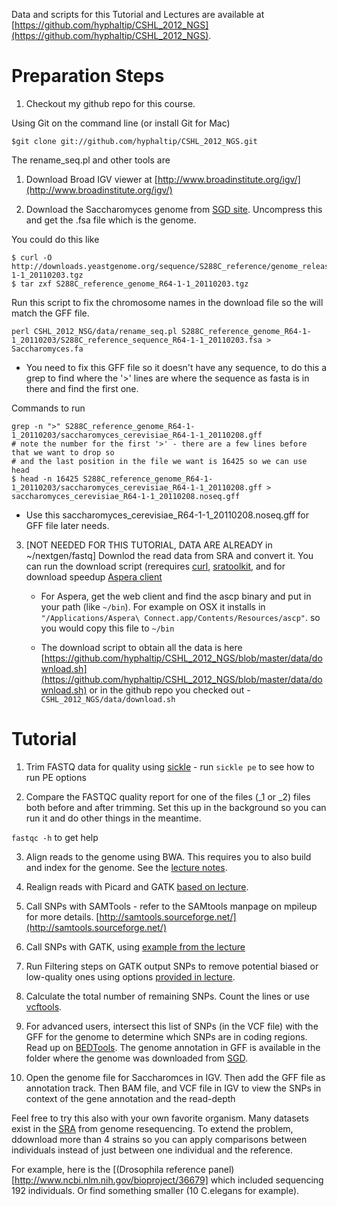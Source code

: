 Data and scripts for this Tutorial and Lectures are available at [https://github.com/hyphaltip/CSHL_2012_NGS](https://github.com/hyphaltip/CSHL_2012_NGS).



Preparation Steps
=================

1. Checkout my github repo for this course.

Using Git on the command line (or install Git for Mac)

    $git clone git://github.com/hyphaltip/CSHL_2012_NGS.git
 
The rename_seq.pl and other tools are 

1. Download Broad IGV viewer at
[http://www.broadinstitute.org/igv/](http://www.broadinstitute.org/igv/)

2. Download the Saccharomyces genome from [SGD
site](http://downloads.yeastgenome.org/sequence/S288C_reference/genome_releases/S288C_reference_genome_R64-1-1_20110203.tgz). Uncompress this and get the .fsa file which is the genome. 

You could do this like

    $ curl -O http://downloads.yeastgenome.org/sequence/S288C_reference/genome_releases/S288C_reference_genome_R64-1-1_20110203.tgz
    $ tar zxf S288C_reference_genome_R64-1-1_20110203.tgz

Run this script to fix the chromosome names in the download file so the will match the GFF file.

    perl CSHL_2012_NSG/data/rename_seq.pl S288C_reference_genome_R64-1-1_20110203/S288C_reference_sequence_R64-1-1_20110203.fsa > Saccharomyces.fa

  * You need to fix this GFF file so it doesn't have any sequence, to
    do this a grep to find where the '>' lines are where the sequence
    as fasta is in there and find the first one.

Commands to run

    grep -n ">" S288C_reference_genome_R64-1-1_20110203/saccharomyces_cerevisiae_R64-1-1_20110208.gff
    # note the number for the first '>' - there are a few lines before that we want to drop so
    # and the last position in the file we want is 16425 so we can use head 
    $ head -n 16425 S288C_reference_genome_R64-1-1_20110203/saccharomyces_cerevisiae_R64-1-1_20110208.gff > saccharomyces_cerevisiae_R64-1-1_20110208.noseq.gff

  * Use this saccharomyces_cerevisiae_R64-1-1_20110208.noseq.gff for GFF file later needs.

3. [NOT NEEDED FOR THIS TUTORIAL, DATA ARE ALREADY in ~/nextgen/fastq] Downlod the read data from SRA and convert it. You can run the download script (rerequires [curl](http://curl.haxx.se/), [sratoolkit](http://ftp-private.ncbi.nlm.nih.gov/sra/sdk/), and for download speedup [Aspera client](http://downloads.asperasoft.com/download_connect/)

    * For Aspera, get the web client and find the ascp binary and
      put in your path (like ```~/bin```). For example on OSX it installs in
      ```"/Applications/Aspera\ Connect.app/Contents/Resources/ascp"```. so you would copy this file to ```~/bin```

    * The download script to obtain all the data is here
      [https://github.com/hyphaltip/CSHL_2012_NGS/blob/master/data/download.sh](https://github.com/hyphaltip/CSHL_2012_NGS/blob/master/data/download.sh) or in the github repo you checked out - ```CSHL_2012_NGS/data/download.sh```

Tutorial
========

1. Trim FASTQ data for quality using [sickle](https://github.com/najoshi/sickle) - run ```sickle pe``` to see how to run PE options

2. Compare the FASTQC quality report for one of the files (_1 or _2) files both before and after trimming. Set this up in the background so you can run it and do other things in the meantime.

```fastqc -h``` to get help

3. Align reads to the genome using BWA. This requires you to also build and index for the genome. See the [lecture notes](http://hyphaltip.github.com/CSHL_2012_NGS/lecture/NGS_DNA.slides.html#slide34).

4. Realign reads with Picard and GATK [based on lecture](http://hyphaltip.github.com/CSHL_2012_NGS/lecture/NGS_DNA.slides.html#slide40).

1. Call SNPs with SAMTools - refer to the SAMtools manpage on mpileup for more details. [http://samtools.sourceforge.net/](http://samtools.sourceforge.net/)

1. Call SNPs with GATK, using [example from the lecture](http://hyphaltip.github.com/CSHL_2012_NGS/lecture/NGS_DNA.slides.html#slide42)

1. Run Filtering steps on GATK output SNPs to remove potential biased or low-quality ones using options [provided in lecture](http://hyphaltip.github.com/CSHL_2012_NGS/lecture/NGS_DNA.slides.html#slide45).

1. Calculate the total number of remaining SNPs. Count the lines or use [vcftools](http://vcftools.sourceforge.net/).

1. For advanced users, intersect this list of SNPs (in the VCF file)
with the GFF for the genome to determine which SNPs are in coding
regions.  Read up on
[BEDTools](http://code.google.com/p/bedtools/). The genome annotation in GFF is available
in the folder where the genome was downloaded from [SGD](http://yeastgenome.org).

9. Open the genome file for Saccharomces in IGV.  Then add the GFF file as annotation track. Then BAM file, and VCF file in IGV to view the SNPs in context of the gene annotation and the read-depth

Feel free to try this also with your own favorite organism. Many
datasets exist in the [SRA](http://www.ncbi.nlm.nih.gov/sra) from genome resequencing. To extend the
problem, ddownload more than 4 strains so you can apply comparisons between individuals instead of just between one individual and the reference.

For example, here is the [(Drosophila reference panel)[http://www.ncbi.nlm.nih.gov/bioproject/36679] which included sequencing 192 individuals. Or find something smaller (10 C.elegans for example).


